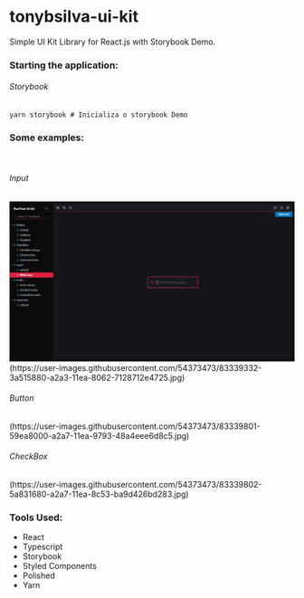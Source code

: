 <h1>tonybsilva-ui-kit</h1>
<span>Simple UI Kit Library for React.js with Storybook Demo.</span>


<h3>Starting the application:</h3>
<h6>Storybook</h6>

```
yarn storybook # Inicializa o storybook Demo
```

<h3>Some examples:</h3>
</br>
<h6>Input</h6>
<img src="/img/Input.png" alt="Input"/>
(https://user-images.githubusercontent.com/54373473/83339332-3a515880-a2a3-11ea-8062-7128712e4725.jpg)
</br>
<h6>Button</h6>
(https://user-images.githubusercontent.com/54373473/83339801-59ea8000-a2a7-11ea-9793-48a4eee6d8c5.jpg)
</br>
<h6>CheckBox</h6>
(https://user-images.githubusercontent.com/54373473/83339802-5a831680-a2a7-11ea-8c53-ba9d426bd283.jpg)
</br>

<p aling="center">



</p>

<h3>Tools Used:</h3>
<ul>
  <li>React</li>
  <li>Typescript</li>
  <li>Storybook</li>
  <li>Styled Components</li>
  <li>Polished</li>
  <li>Yarn</li>
</ul>

